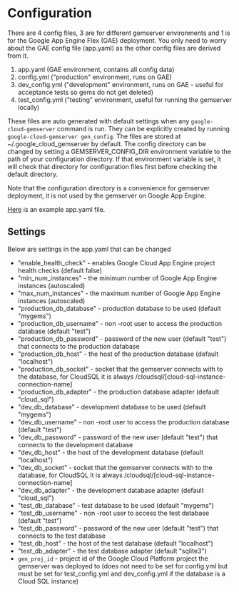 # Configuration

There are 4 config files, 3 are for different gemserver environments and 1 is
for the Google App Engine Flex (GAE) deployment. You only need to worry about the
GAE config file (app.yaml) as the other config files are derived from it.
1) app.yaml (GAE environment, contains all config data)
2) config.yml ("production" environment, runs on GAE)
3) dev_config.yml ("development" environment, runs on GAE - useful for acceptance
tests so gems do not get deleted)
4) test_config.yml ("testing" environment, useful for running the gemserver
locally)

These files are auto generated with default settings when any `google-cloud-gemserver` command is run. They can be explicitly created by running `google-cloud-gemserver gen_config`. The files are stored at ~/.google_cloud_gemserver by default. The config directory can be changed by setting a GEMSERVER_CONFIG_DIR environment variable to the path of your configuration directory. If that environment variable is set, it will check that directory for configuration files first before checking the default directory.

Note that the configuration directory is a convenience for gemserver deployment, it is not used by the gemserver on Google App Engine.

[Here](docs/app.yaml.example) is an example app.yaml file.

## Settings

Below are settings in the app.yaml that can be changed

* "enable_health_check" - enables Google Cloud App Engine project health checks (default false)
* "min_num_instances" - the minimum number of Google App Engine instances (autoscaled)
* "max_num_instances" - the maximum number of Google App Engine instances (autoscaled)
* "production_db_database" - production database to be used (default "mygems")
* "production_db_username" - non -root user to access the production database (default "test")
* "production_db_password" - password of the new user (default "test") that connects to the production database
* "production_db_host" - the host of the production database (default "localhost")
* "production_db_socket" - socket that the gemserver connects with to the database, for CloudSQL it is always /cloudsql/[cloud-sql-instance-connection-name]
* "production_db_adapter" - the production database adapter (default "cloud_sql")
* "dev_db_database" - development database to be used (default "mygems")
* "dev_db_username" - non -root user to access the production database (default "test")
* "dev_db_password" - password of the new user (default "test") that connects to the development database
* "dev_db_host" - the host of the development database (default "localhost")
* "dev_db_socket" - socket that the gemserver connects with to the database, for CloudSQL it is always /cloudsql/[cloud-sql-instance-connection-name]
* "dev_db_adapter" - the development database adapter (default "cloud_sql")
* "test_db_database" - test database to be used (default "mygems")
* "test_db_username" - non -root user to access the test database (default "test")
* "test_db_password" - password of the new user (default "test") that connects to the test database
* "test_db_host" - the host of the test database (default "localhost")
* "test_db_adapter" - the test database adapter (default "sqlite3")
* `gen_proj_id` - project id of the Google Cloud Platform project the gemserver was deployed to
(does not need to be set for config.yml but must be set for test_config.yml and
dev_config.yml if the database is a Cloud SQL instance)
